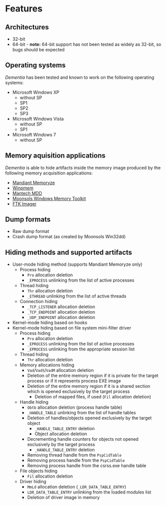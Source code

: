 # Features #

## Architectures ##
  * 32-bit
  * 64-bit - **note:** 64-bit support has not been tested as widely as 32-bit, so bugs should be expected

## Operating systems ##
_Dementia_ has been tested and known to work on the following operating systems:

  * Microsoft Windows XP
    * without SP
    * SP1
    * SP2
    * SP3
  * Microsoft Windows Vista
    * without SP
    * SP1
  * Microsoft Windows 7
    * without SP

## Memory aquisition applications ##
_Dementia_ is able to hide artifacts inside the memory image produced by the following memory acquisition applications:

  * [Mandiant Memoryze](http://www.mandiant.com/resources/download/memoryze)
  * [Winpmem](http://code.google.com/p/volatility/)
  * [Mantech MDD](http://sourceforge.net/projects/mdd/)
  * [Moonsols Windows Memory Toolkit](http://www.moonsols.com/products/)
  * [FTK Imager](http://www.accessdata.com/support/product-downloads)

## Dump formats ##
  * Raw dump format
  * Crash dump format (as created by Moonsols Win32dd)

## Hiding methods and supported artifacts ##
  * User-mode hiding method (supports Mandiant Memoryze only)
    * Process hiding
      * `Pro` allocation deletion
      * `_EPROCESS` unlinking from the list of active processes
    * Thread hiding
      * `Thr` allocation deletion
      * `_ETHREAD` unlinking from the list of active threads
    * Connection hiding
      * `_TCP_LISTENER` allocation deletion
      * `_TCP_ENDPOINT` allocation deletion
      * `_UDP_ENDPOINT` allocation deletion
  * Kernel-mode hiding based on hooks
  * Kernel-mode hiding based on file system mini-filter driver
    * Process hiding
      * `Pro` allocation deletion
      * `_EPROCESS` unlinking from the list of active processes
      * `_EPROCESS` unlinking from the appropriate session list
    * Thread hiding
      * `Thr` allocation deletion
    * Memory allocations hiding
      * `Vad`/`VadS`/`VadM` allocation deletion
      * Deletion of the entire memory region if it is private for the target process or if it represents process EXE image
      * Deletion of the entire memory region if it is a shared section which is opened exclusively by the target process
        * Deletion of mapped files, if used (`Fil` allocation deletion)
    * Handle hiding
      * `Obtb` allocation deletion (process handle table)
      * `_HANDLE_TABLE` unlinking from the list of handle tables
      * Deletion of handles/objects opened exclusively by the target object
        * `_HANDLE_TABLE_ENTRY` deletion
        * Object allocation deletion
      * Decrementing handle counters for objects not opened exclusively by the target process
        * `_HANDLE_TABLE_ENTRY` deletion
      * Removing thread handle from the `PspCidTable`
      * Removing process handle from the `PspCidTable`
      * Removing process handle from the csrss.exe handle table
    * File objects hiding
      * `Fil` allocation deletion
    * Driver hiding
      * `MmLd` allocation deletion (`_LDR_DATA_TABLE_ENTRY`)
      * `LDR_DATA_TABLE_ENTRY` unlinking from the loaded modules list
      * Deletion of driver image in memory